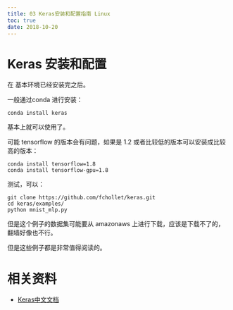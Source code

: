 ```yaml
---
title: 03 Keras安装和配置指南 Linux
toc: true
date: 2018-10-20
---
```


# Keras 安装和配置

在 基本环境已经安装完之后。

一般通过conda 进行安装：

```
conda install keras
```

基本上就可以使用了。

可能 tensorflow 的版本会有问题，如果是 1.2 或者比较低的版本可以安装成比较高的版本：

```
conda install tensorflow=1.8
conda install tensorflow-gpu=1.8
```


测试，可以：


```shell
git clone https://github.com/fchollet/keras.git
cd keras/examples/
python mnist_mlp.py
```


但是这个例子的数据集可能要从 amazonaws 上进行下载，应该是下载不了的，翻墙好像也不行。

但是这些例子都是非常值得阅读的。






# 相关资料

- [Keras中文文档](https://keras-cn.readthedocs.io/en/latest/)
